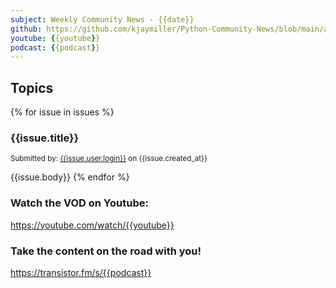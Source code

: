 ```yaml
---
subject: Weekly Community News - {{date}}
github: https://github.com/kjaymiller/Python-Community-News/blob/main/app/content/{{date}}.md
youtube: {{youtube}}
podcast: {{podcast}}
---
```


## Topics
{% for issue in issues %}
### {{issue.title}}

<small>Submitted by: [{{issue.user.login}}]({{issue.user.url}}) on {{issue.created_at}}</small>

{{issue.body}}
{% endfor %}

### Watch the VOD on Youtube:
https://youtube.com/watch/{{youtube}}

### Take the content on the road with you!
https://transistor.fm/s/{{podcast}}